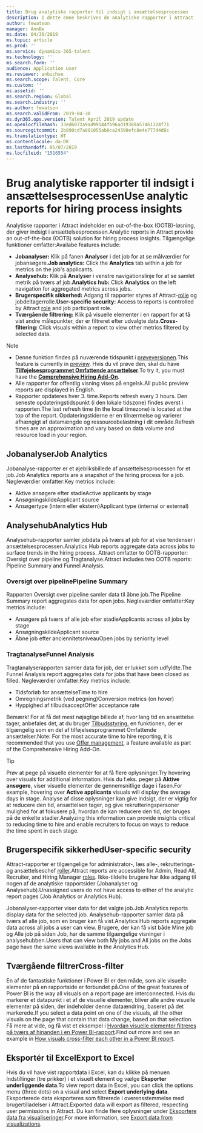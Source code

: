 ```yaml
---
title: Brug analytiske rapporter til indsigt i ansættelsesprocessen
description: I dette emne beskrives de analytiske rapporter i Attract
author: fewatson
manager: AnnBe
ms.date: 04/30/2019
ms.topic: article
ms.prod: ''
ms.service: dynamics-365-talent
ms.technology: ''
ms.search.form: ''
audience: Application User
ms.reviewer: anbichse
ms.search.scope: Talent, Core
ms.custom: ''
ms.assetid: ''
ms.search.region: Global
ms.search.industry: ''
ms.author: fewatson
ms.search.validFrom: 2019-04-30
ms.dyn365.ops.version: Talent April 2019 update
ms.openlocfilehash: 33ed6072a9ad99144fb96ad19389a57461324f71
ms.sourcegitcommit: 2b890cd7a801055ab0ca24398efc8e4e777d4d8c
ms.translationtype: HT
ms.contentlocale: da-DK
ms.lasthandoff: 05/07/2019
ms.locfileid: "1516554"
---
```

# <a name="use-analytic-reports-for-hiring-process-insights"></a><span data-ttu-id="095e9-103">Brug analytiske rapporter til indsigt i ansættelsesprocessen</span><span class="sxs-lookup"><span data-stu-id="095e9-103">Use analytic reports for hiring process insights</span></span>

<span data-ttu-id="095e9-104">Analytiske rapporter i Attract indeholder en out-of-the-box (OOTB)-løsning, der giver indsigt i ansættelsesprocessen.</span><span class="sxs-lookup"><span data-stu-id="095e9-104">Analytic reports in Attract provide an out-of-the-box (OOTB) solution for hiring process insights.</span></span> <span data-ttu-id="095e9-105">Tilgængelige funktioner omfatter:</span><span class="sxs-lookup"><span data-stu-id="095e9-105">Availabe features include:</span></span>

- <span data-ttu-id="095e9-106">**Jobanalyser:** Klik på fanen **Analyser** i det job for at se målværdier for jobansøgere.</span><span class="sxs-lookup"><span data-stu-id="095e9-106">**Job analytics:** Click the **Analytics** tab within a job for metrics on the job's applicants.</span></span>
- <span data-ttu-id="095e9-107">**Analysehub:** Klik på **Analyser** i venstre navigationslinje for at se samlet metrik på tværs af job.</span><span class="sxs-lookup"><span data-stu-id="095e9-107">**Analytics hub:** Click **Analytics** on the left navigation for aggregated metrics across jobs.</span></span>
- <span data-ttu-id="095e9-108">**Brugerspecifik sikkerhed:** Adgang til rapporter styres af Attract-[rolle](security-attract.md) og jobdeltagerrolle.</span><span class="sxs-lookup"><span data-stu-id="095e9-108">**User-specific security:** Access to reports is controlled by Attract [role](security-attract.md) and job participant role.</span></span>
- <span data-ttu-id="095e9-109">**Tværgående filtrering:** Klik på visuelle elementer i en rapport for at få vist andre målepunkter, der er filtreret efter udvalgte data.</span><span class="sxs-lookup"><span data-stu-id="095e9-109">**Cross-filtering:** Click visuals within a report to view other metrics filtered by selected data.</span></span>

>[!NOTE] 
>- <span data-ttu-id="095e9-110">Denne funktion findes på nuværende tidspunkt i [prøveversionen](access-preview-feature.md).</span><span class="sxs-lookup"><span data-stu-id="095e9-110">This feature is currently in [preview](access-preview-feature.md).</span></span> <span data-ttu-id="095e9-111">Hvis du vil prøve den, skal du have [**Tilføjelsesprogrammet Omfattende ansættelser**](attract-comprehensive-hiring.md).</span><span class="sxs-lookup"><span data-stu-id="095e9-111">To try it, you must have the [**Comprehensive Hiring Add-On**](attract-comprehensive-hiring.md).</span></span>
>- <span data-ttu-id="095e9-112">Alle rapporter for offentlig visning vises på engelsk.</span><span class="sxs-lookup"><span data-stu-id="095e9-112">All public preview reports are displayed in English.</span></span>
>- <span data-ttu-id="095e9-113">Rapporter opdateres hver 3. time.</span><span class="sxs-lookup"><span data-stu-id="095e9-113">Reports refresh every 3 hours.</span></span> <span data-ttu-id="095e9-114">Den seneste opdateringstidspunkt (i den lokale tidszone) findes øverst i rapporten.</span><span class="sxs-lookup"><span data-stu-id="095e9-114">The last refresh time (in the local timezone) is located at the top of the report.</span></span> <span data-ttu-id="095e9-115">Opdateringstiderne er en tilnærmelse og varierer afhængigt af datamængde og ressourcebelastning i dit område.</span><span class="sxs-lookup"><span data-stu-id="095e9-115">Refresh times are an approximation and vary based on data volume and resource load in your region.</span></span>

## <a name="job-analytics"></a><span data-ttu-id="095e9-116">Jobanalyser</span><span class="sxs-lookup"><span data-stu-id="095e9-116">Job Analytics</span></span>

<span data-ttu-id="095e9-117">Jobanalyse-rapporter er et øjebliksbillede af ansættelsesprocessen for et job.</span><span class="sxs-lookup"><span data-stu-id="095e9-117">Job Analytics reports are a snapshot of the hiring process for a job.</span></span>  <span data-ttu-id="095e9-118">Nøgleværdier omfatter:</span><span class="sxs-lookup"><span data-stu-id="095e9-118">Key metrics include:</span></span>

- <span data-ttu-id="095e9-119">Aktive ansøgere efter stadie</span><span class="sxs-lookup"><span data-stu-id="095e9-119">Active applicants by stage</span></span>
- <span data-ttu-id="095e9-120">Ansøgningskilde</span><span class="sxs-lookup"><span data-stu-id="095e9-120">Applicant source</span></span>
- <span data-ttu-id="095e9-121">Ansøgertype (intern eller ekstern)</span><span class="sxs-lookup"><span data-stu-id="095e9-121">Applicant type (internal or external)</span></span>

## <a name="analytics-hub"></a><span data-ttu-id="095e9-122">Analysehub</span><span class="sxs-lookup"><span data-stu-id="095e9-122">Analytics Hub</span></span>

<span data-ttu-id="095e9-123">Analysehub-rapporter samler jobdata på tværs af job for at vise tendenser i ansættelsesprocessen.</span><span class="sxs-lookup"><span data-stu-id="095e9-123">Analytics Hub reports aggregate data across jobs to surface trends in the hiring process.</span></span> <span data-ttu-id="095e9-124">Attract omfatter to OOTB-rapporter: Oversigt over pipeline og Tragtanalyse.</span><span class="sxs-lookup"><span data-stu-id="095e9-124">Attract includes two OOTB reports: Pipeline Summary and Funnel Analysis.</span></span>

### <a name="pipeline-summary"></a><span data-ttu-id="095e9-125">Oversigt over pipeline</span><span class="sxs-lookup"><span data-stu-id="095e9-125">Pipeline Summary</span></span>

<span data-ttu-id="095e9-126">Rapporten Oversigt over pipeline samler data til åbne job.</span><span class="sxs-lookup"><span data-stu-id="095e9-126">The Pipeline Summary report aggregates data for open jobs.</span></span> <span data-ttu-id="095e9-127">Nøgleværdier omfatter:</span><span class="sxs-lookup"><span data-stu-id="095e9-127">Key metrics include:</span></span>

- <span data-ttu-id="095e9-128">Ansøgere på tværs af alle job efter stadie</span><span class="sxs-lookup"><span data-stu-id="095e9-128">Applicants across all jobs by stage</span></span>
- <span data-ttu-id="095e9-129">Ansøgningskilde</span><span class="sxs-lookup"><span data-stu-id="095e9-129">Applicant source</span></span>
- <span data-ttu-id="095e9-130">Åbne job efter anciennitetsniveau</span><span class="sxs-lookup"><span data-stu-id="095e9-130">Open jobs by seniority level</span></span>

### <a name="funnel-analysis"></a><span data-ttu-id="095e9-131">Tragtanalyse</span><span class="sxs-lookup"><span data-stu-id="095e9-131">Funnel Analysis</span></span>

<span data-ttu-id="095e9-132">Tragtanalyserapporten samler data for job, der er lukket som udfyldte.</span><span class="sxs-lookup"><span data-stu-id="095e9-132">The Funnel Analysis report aggregates data for jobs that have been closed as filled.</span></span> <span data-ttu-id="095e9-133">Nøgleværdier omfatter:</span><span class="sxs-lookup"><span data-stu-id="095e9-133">Key metrics include:</span></span>

- <span data-ttu-id="095e9-134">Tidsforløb for ansættelse</span><span class="sxs-lookup"><span data-stu-id="095e9-134">Time to hire</span></span>
- <span data-ttu-id="095e9-135">Omregningsmetrik (ved pegning)</span><span class="sxs-lookup"><span data-stu-id="095e9-135">Conversion metrics (on hover)</span></span>
- <span data-ttu-id="095e9-136">Hyppighed af tilbudsaccept</span><span class="sxs-lookup"><span data-stu-id="095e9-136">Offer acceptance rate</span></span>

<span data-ttu-id="095e9-137">Bemærk! For at få det mest nøjagtige billede af, hvor lang tid en ansættelse tager, anbefales det, at du bruger [Tilbudsstyring](offer-setup.md), en funktionen, der er tilgængelig som en del af tilføjelsesprogrammet Omfattende ansættelser.</span><span class="sxs-lookup"><span data-stu-id="095e9-137">Note: For the most accurate time to hire reporting, it is recommended that you use [Offer management](offer-setup.md), a feature available as part of the Comprehensive Hiring Add-On.</span></span>

>[!TIP] 
><span data-ttu-id="095e9-138">Prøv at pege på visuelle elementer for at få flere oplysninger.</span><span class="sxs-lookup"><span data-stu-id="095e9-138">Try hovering over visuals for additional information.</span></span> <span data-ttu-id="095e9-139">Hvis du f.eks. peger på **Aktive ansøgere**, viser visuelle elementer de gennemsnitlige dage i fasen.</span><span class="sxs-lookup"><span data-stu-id="095e9-139">For example, hovering over **Active applicants** visuals will display the average days in stage.</span></span> <span data-ttu-id="095e9-140">Analyse af disse oplysninger kan give indsigt, der er vigtig for at reducere den tid, ansættelsen tager, og give rekrutteringspersoner mulighed for at fokusere på, hvordan de kan reducere den tid, der bruges på de enkelte stadier.</span><span class="sxs-lookup"><span data-stu-id="095e9-140">Analyzing this information can provide insights critical to reducing time to hire and enable recruiters to focus on ways to reduce the time spent in each stage.</span></span>

## <a name="user-specific-security"></a><span data-ttu-id="095e9-141">Brugerspecifik sikkerhed</span><span class="sxs-lookup"><span data-stu-id="095e9-141">User-specific security</span></span>

<span data-ttu-id="095e9-142">Attract-rapporter er tilgængelige for administrator-, læs alle-, rekrutterings- og ansættelseschef [roller](security-attract.md).</span><span class="sxs-lookup"><span data-stu-id="095e9-142">Attract reports are accessible for Admin, Read All, Recruiter, and Hiring Manager [roles](security-attract.md).</span></span> <span data-ttu-id="095e9-143">Ikke-tildelte brugere har ikke adgang til nogen af de analytiske rapportsider (Jobanalyser og Analysehub).</span><span class="sxs-lookup"><span data-stu-id="095e9-143">Unassigned users do not have access to either of the analytic report pages (Job Analytics or Analytics Hub).</span></span>

<span data-ttu-id="095e9-144">Jobanalyser-rapporter viser data for det valgte job.</span><span class="sxs-lookup"><span data-stu-id="095e9-144">Job Analytics reports display data for the selected job.</span></span> <span data-ttu-id="095e9-145">Analysehub-rapporter samler data på tværs af alle job, som en bruger kan få vist.</span><span class="sxs-lookup"><span data-stu-id="095e9-145">Analytics Hub reports aggregate data across all jobs a user can view.</span></span> <span data-ttu-id="095e9-146">Brugere, der kan få vist både Mine job og Alle job på siden Job, har de samme tilgængelige visninger i analysehubben.</span><span class="sxs-lookup"><span data-stu-id="095e9-146">Users that can view both My jobs and All jobs on the Jobs page have the same views available in the Analytics Hub.</span></span>

## <a name="cross-filter"></a><span data-ttu-id="095e9-147">Tværgående filtrer</span><span class="sxs-lookup"><span data-stu-id="095e9-147">Cross-filter</span></span>

<span data-ttu-id="095e9-148">En af de fantastiske funktioner i Power BI er den måde, som alle visuelle elementer på en rapportside er forbundet på.</span><span class="sxs-lookup"><span data-stu-id="095e9-148">One of the great features of Power BI is the way all visuals on a report page are interconnected.</span></span> <span data-ttu-id="095e9-149">Hvis du markerer et datapunkt i et af de visuelle elementer, bliver alle andre visuelle elementer på siden, der indeholder denne dataændring, baseret på det markerede.</span><span class="sxs-lookup"><span data-stu-id="095e9-149">If you select a data point on one of the visuals, all the other visuals on the page that contain that data change, based on that selection.</span></span> <span data-ttu-id="095e9-150">Få mere at vide, og få vist et eksempel i [Hvordan visuelle elementer filtreres på tværs af hinanden i en Power BI-rapport](https://docs.microsoft.com/en-us/power-bi/consumer/end-user-interactions).</span><span class="sxs-lookup"><span data-stu-id="095e9-150">Find out more and see an example in [How visuals cross-filter each other in a Power BI report](https://docs.microsoft.com/en-us/power-bi/consumer/end-user-interactions).</span></span>

## <a name="export-to-excel"></a><span data-ttu-id="095e9-151">Eksportér til Excel</span><span class="sxs-lookup"><span data-stu-id="095e9-151">Export to Excel</span></span>

<span data-ttu-id="095e9-152">Hvis du vil have vist rapportdata i Excel, kan du klikke på menuen Indstillinger (tre prikker) i et visuelt element og vælge **Eksporter underliggende data**.</span><span class="sxs-lookup"><span data-stu-id="095e9-152">To view report data in Excel, you can click the options menu (three dots) on a visual and select **Export underlying data**.</span></span> <span data-ttu-id="095e9-153">Eksporterede data eksporteres som filtrerede i overensstemmelse med brugertilladelser i Attract.</span><span class="sxs-lookup"><span data-stu-id="095e9-153">Exported data will export as filtered, respecting user permissions in Attract.</span></span> <span data-ttu-id="095e9-154">Du kan finde flere oplysninger under [Eksportere data fra visualiseringer](https://docs.microsoft.com/en-us/power-bi/visuals/power-bi-visualization-export-data).</span><span class="sxs-lookup"><span data-stu-id="095e9-154">For more information, see [Export data from visualizations](https://docs.microsoft.com/en-us/power-bi/visuals/power-bi-visualization-export-data).</span></span>
